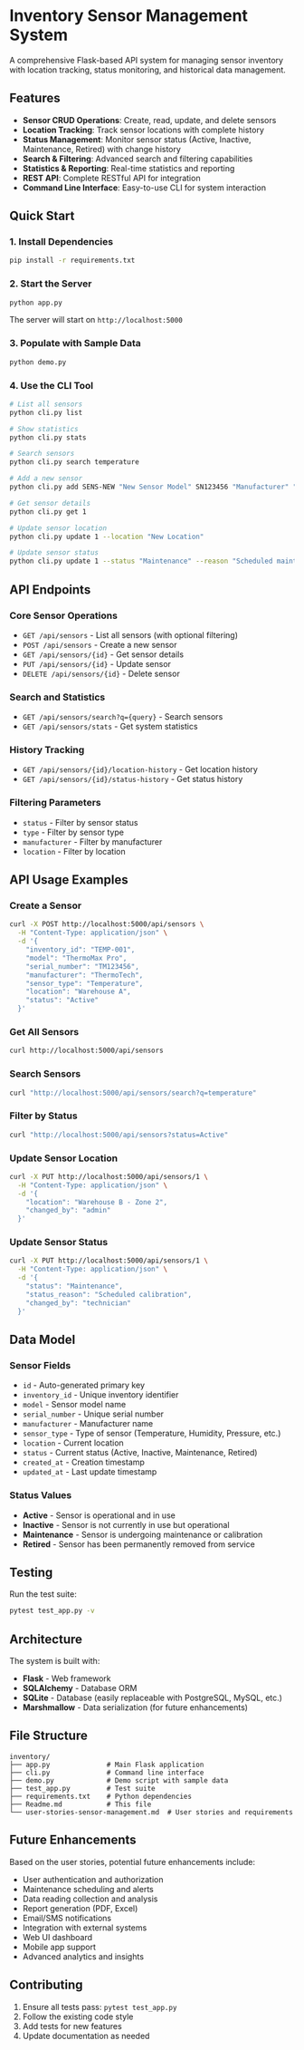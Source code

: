 # Inventory Sensor Management System

A comprehensive Flask-based API system for managing sensor inventory with location tracking, status monitoring, and historical data management.

## Features

- **Sensor CRUD Operations**: Create, read, update, and delete sensors
- **Location Tracking**: Track sensor locations with complete history
- **Status Management**: Monitor sensor status (Active, Inactive, Maintenance, Retired) with change history
- **Search & Filtering**: Advanced search and filtering capabilities
- **Statistics & Reporting**: Real-time statistics and reporting
- **REST API**: Complete RESTful API for integration
- **Command Line Interface**: Easy-to-use CLI for system interaction

## Quick Start

### 1. Install Dependencies

```bash
pip install -r requirements.txt
```

### 2. Start the Server

```bash
python app.py
```

The server will start on `http://localhost:5000`

### 3. Populate with Sample Data

```bash
python demo.py
```

### 4. Use the CLI Tool

```bash
# List all sensors
python cli.py list

# Show statistics
python cli.py stats

# Search sensors
python cli.py search temperature

# Add a new sensor
python cli.py add SENS-NEW "New Sensor Model" SN123456 "Manufacturer" "Type" "Location"

# Get sensor details
python cli.py get 1

# Update sensor location
python cli.py update 1 --location "New Location"

# Update sensor status
python cli.py update 1 --status "Maintenance" --reason "Scheduled maintenance"
```

## API Endpoints

### Core Sensor Operations

- `GET /api/sensors` - List all sensors (with optional filtering)
- `POST /api/sensors` - Create a new sensor
- `GET /api/sensors/{id}` - Get sensor details
- `PUT /api/sensors/{id}` - Update sensor
- `DELETE /api/sensors/{id}` - Delete sensor

### Search and Statistics

- `GET /api/sensors/search?q={query}` - Search sensors
- `GET /api/sensors/stats` - Get system statistics

### History Tracking

- `GET /api/sensors/{id}/location-history` - Get location history
- `GET /api/sensors/{id}/status-history` - Get status history

### Filtering Parameters

- `status` - Filter by sensor status
- `type` - Filter by sensor type
- `manufacturer` - Filter by manufacturer
- `location` - Filter by location

## API Usage Examples

### Create a Sensor

```bash
curl -X POST http://localhost:5000/api/sensors \
  -H "Content-Type: application/json" \
  -d '{
    "inventory_id": "TEMP-001",
    "model": "ThermoMax Pro",
    "serial_number": "TM123456",
    "manufacturer": "ThermoTech",
    "sensor_type": "Temperature",
    "location": "Warehouse A",
    "status": "Active"
  }'
```

### Get All Sensors

```bash
curl http://localhost:5000/api/sensors
```

### Search Sensors

```bash
curl "http://localhost:5000/api/sensors/search?q=temperature"
```

### Filter by Status

```bash
curl "http://localhost:5000/api/sensors?status=Active"
```

### Update Sensor Location

```bash
curl -X PUT http://localhost:5000/api/sensors/1 \
  -H "Content-Type: application/json" \
  -d '{
    "location": "Warehouse B - Zone 2",
    "changed_by": "admin"
  }'
```

### Update Sensor Status

```bash
curl -X PUT http://localhost:5000/api/sensors/1 \
  -H "Content-Type: application/json" \
  -d '{
    "status": "Maintenance",
    "status_reason": "Scheduled calibration",
    "changed_by": "technician"
  }'
```

## Data Model

### Sensor Fields

- `id` - Auto-generated primary key
- `inventory_id` - Unique inventory identifier
- `model` - Sensor model name
- `serial_number` - Unique serial number
- `manufacturer` - Manufacturer name
- `sensor_type` - Type of sensor (Temperature, Humidity, Pressure, etc.)
- `location` - Current location
- `status` - Current status (Active, Inactive, Maintenance, Retired)
- `created_at` - Creation timestamp
- `updated_at` - Last update timestamp

### Status Values

- **Active** - Sensor is operational and in use
- **Inactive** - Sensor is not currently in use but operational
- **Maintenance** - Sensor is undergoing maintenance or calibration
- **Retired** - Sensor has been permanently removed from service

## Testing

Run the test suite:

```bash
pytest test_app.py -v
```

## Architecture

The system is built with:

- **Flask** - Web framework
- **SQLAlchemy** - Database ORM
- **SQLite** - Database (easily replaceable with PostgreSQL, MySQL, etc.)
- **Marshmallow** - Data serialization (for future enhancements)

## File Structure

```
inventory/
├── app.py              # Main Flask application
├── cli.py              # Command line interface
├── demo.py             # Demo script with sample data
├── test_app.py         # Test suite
├── requirements.txt    # Python dependencies
├── Readme.md           # This file
└── user-stories-sensor-management.md  # User stories and requirements
```

## Future Enhancements

Based on the user stories, potential future enhancements include:

- User authentication and authorization
- Maintenance scheduling and alerts
- Data reading collection and analysis
- Report generation (PDF, Excel)
- Email/SMS notifications
- Integration with external systems
- Web UI dashboard
- Mobile app support
- Advanced analytics and insights

## Contributing

1. Ensure all tests pass: `pytest test_app.py`
2. Follow the existing code style
3. Add tests for new features
4. Update documentation as needed